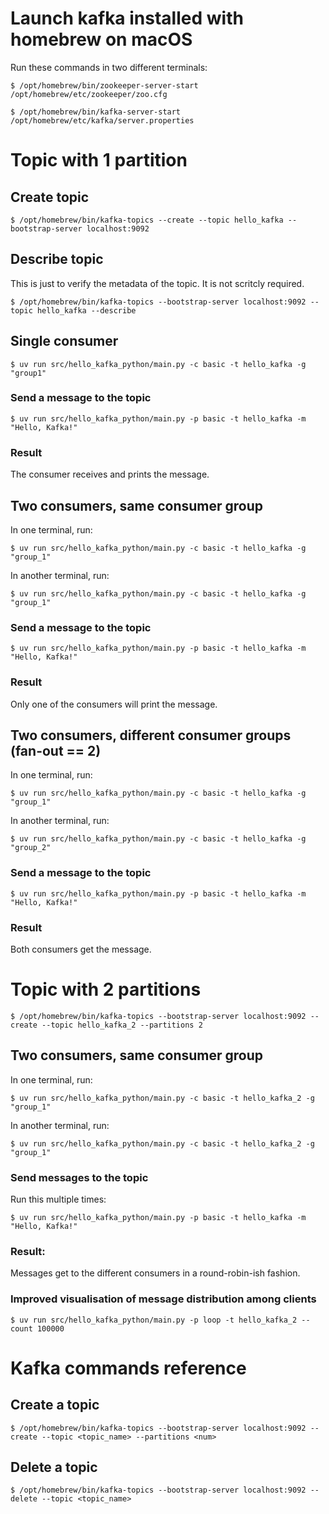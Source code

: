 # Launch kafka installed with homebrew on macOS

Run these commands in two different terminals:

```shell
$ /opt/homebrew/bin/zookeeper-server-start /opt/homebrew/etc/zookeeper/zoo.cfg
```

```shell
$ /opt/homebrew/bin/kafka-server-start /opt/homebrew/etc/kafka/server.properties 
```

# Topic with 1 partition

## Create topic

```shell
$ /opt/homebrew/bin/kafka-topics --create --topic hello_kafka --bootstrap-server localhost:9092
```

## Describe topic

This is just to verify the metadata of the topic. It is not scritcly required.

```shell
$ /opt/homebrew/bin/kafka-topics --bootstrap-server localhost:9092 --topic hello_kafka --describe
```

## Single consumer

```shell
$ uv run src/hello_kafka_python/main.py -c basic -t hello_kafka -g "group1"
```

### Send a message to the topic

```shell
$ uv run src/hello_kafka_python/main.py -p basic -t hello_kafka -m "Hello, Kafka!"
```

### Result

The consumer receives and prints the message.

## Two consumers, same consumer group

In one terminal, run:
```shell
$ uv run src/hello_kafka_python/main.py -c basic -t hello_kafka -g "group_1"
```

In another terminal, run:
```shell
$ uv run src/hello_kafka_python/main.py -c basic -t hello_kafka -g "group_1"
```

### Send a message to the topic

```shell
$ uv run src/hello_kafka_python/main.py -p basic -t hello_kafka -m "Hello, Kafka!"
```

### Result

Only one of the consumers will print the message.

## Two consumers, different consumer groups (fan-out == 2)

In one terminal, run:
```shell
$ uv run src/hello_kafka_python/main.py -c basic -t hello_kafka -g "group_1"
```

In another terminal, run:
```shell
$ uv run src/hello_kafka_python/main.py -c basic -t hello_kafka -g "group_2"
```

### Send a message to the topic

```shell
$ uv run src/hello_kafka_python/main.py -p basic -t hello_kafka -m "Hello, Kafka!"
```

### Result

Both consumers get the message.

# Topic with 2 partitions

```shell
$ /opt/homebrew/bin/kafka-topics --bootstrap-server localhost:9092 --create --topic hello_kafka_2 --partitions 2
```

## Two consumers, same consumer group

In one terminal, run:
```shell
$ uv run src/hello_kafka_python/main.py -c basic -t hello_kafka_2 -g "group_1"
```

In another terminal, run:
```shell
$ uv run src/hello_kafka_python/main.py -c basic -t hello_kafka_2 -g "group_1"
```

### Send messages to the topic

Run this multiple times:

```shell
$ uv run src/hello_kafka_python/main.py -p basic -t hello_kafka -m "Hello, Kafka!"
```

### Result:

Messages get to the different consumers in a round-robin-ish fashion.

### Improved visualisation of message distribution among clients

```shell
$ uv run src/hello_kafka_python/main.py -p loop -t hello_kafka_2 --count 100000
```

# Kafka commands reference

## Create a topic

```shell
$ /opt/homebrew/bin/kafka-topics --bootstrap-server localhost:9092 --create --topic <topic_name> --partitions <num>
```

## Delete a topic

```shell
$ /opt/homebrew/bin/kafka-topics --bootstrap-server localhost:9092 --delete --topic <topic_name>
```
